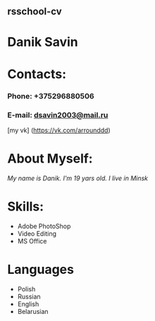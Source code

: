 ## rsschool-cv

# Danik Savin

# Contacts:
### Phone: +375296880506
### E-mail: dsavin2003@mail.ru
[my vk] (https://vk.com/arrounddd)
# About Myself:
_My name is Danik. I'm 19 yars old. I live in Minsk_

# Skills: 
- Adobe PhotoShop
- Video Editing
- MS Office
 
 # Languages
 - Polish
 - Russian 
 - English
 - Belarusian

 <p>
 <br>
 <br>
 </p>

 <img scr="rs.png" width="100"/>